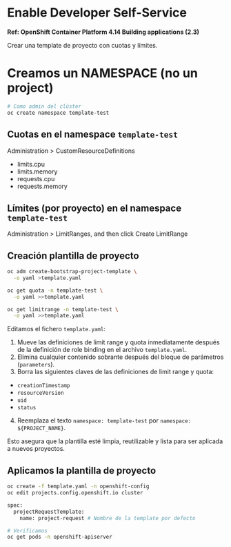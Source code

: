 # Enable Developer Self-Service

**Ref: OpenShift Container Platform 4.14 Building applications (2.3)**

Crear una template de proyecto con cuotas y límites.

# Creamos un NAMESPACE (no un project)

```bash
# Como admin del clúster
oc create namespace template-test
```

## Cuotas en el namespace `template-test`

Administration > CustomResourceDefinitions

- limits.cpu
- limits.memory
- requests.cpu
- requests.memory

## Límites (por proyecto) en el namespace `template-test`

Administration > LimitRanges, and then click Create LimitRange

## Creación plantilla de proyecto

```bash
oc adm create-bootstrap-project-template \
  -o yaml >template.yaml

oc get quota -n template-test \
  -o yaml >>template.yaml

oc get limitrange -n template-test \
  -o yaml >>template.yaml
```

Editamos el fichero `template.yaml`:

1. Mueve las definiciones de limit range y quota inmediatamente después de la definición de role binding en el archivo `template.yaml`.
2. Elimina cualquier contenido sobrante después del bloque de parámetros (`parameters`).
3. Borra las siguientes claves de las definiciones de limit range y quota:
  - `creationTimestamp`
  - `resourceVersion`
  - `uid`
  - `status`
4. Reemplaza el texto `namespace: template-test` por `namespace: ${PROJECT_NAME}`.

Esto asegura que la plantilla esté limpia, reutilizable y lista para ser aplicada a nuevos proyectos.

## Aplicamos la plantilla de proyecto

```bash
oc create -f template.yaml -n openshift-config
oc edit projects.config.openshift.io cluster

spec:
  projectRequestTemplate:
    name: project-request # Nombre de la template por defecto

# Verificamos
oc get pods -n openshift-apiserver
```
